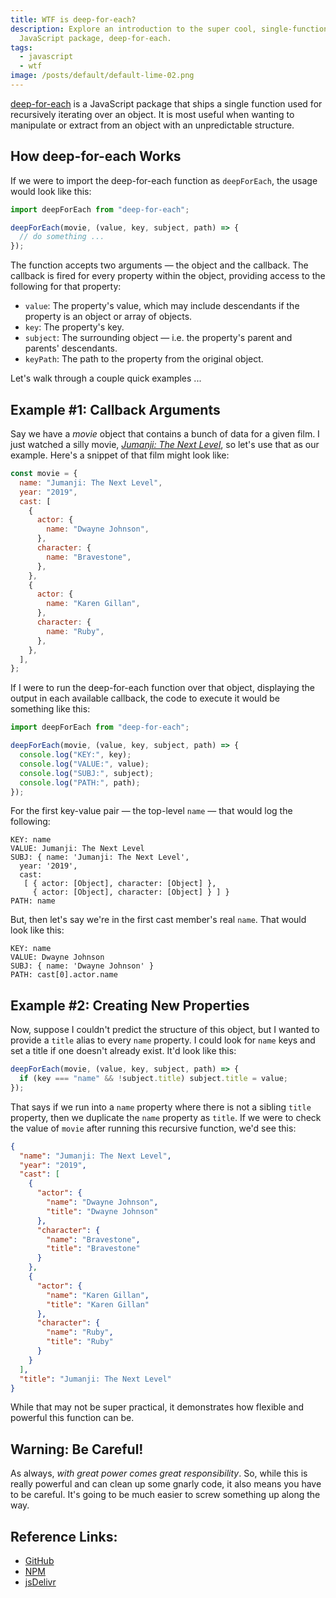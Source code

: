 ```yaml
---
title: WTF is deep-for-each?
description: Explore an introduction to the super cool, single-function
  JavaScript package, deep-for-each.
tags:
  - javascript
  - wtf
image: /posts/default/default-lime-02.png
---
```


[deep-for-each](https://github.com/moxystudio/js-deep-for-each) is a JavaScript package that ships a single function used for recursively iterating over an object. It is most useful when wanting to manipulate or extract from an object with an unpredictable structure.

## How deep-for-each Works

If we were to import the deep-for-each function as `deepForEach`, the usage would look like this:

```js
import deepForEach from "deep-for-each";

deepForEach(movie, (value, key, subject, path) => {
  // do something ...
});
```

The function accepts two arguments — the object and the callback. The callback is fired for every property within the object, providing access to the following for that property:

- `value`: The property's value, which may include descendants if the property is an object or array of objects.
- `key`: The property's key.
- `subject`: The surrounding object — i.e. the property's parent and parents' descendants.
- `keyPath`: The path to the property from the original object.

Let's walk through a couple quick examples ...

## Example #1: Callback Arguments

Say we have a _movie_ object that contains a bunch of data for a given film. I just watched a silly movie, [_Jumanji: The Next Level_](https://www.imdb.com/title/tt7975244), so let's use that as our example. Here's a snippet of that film might look like:

```js
const movie = {
  name: "Jumanji: The Next Level",
  year: "2019",
  cast: [
    {
      actor: {
        name: "Dwayne Johnson",
      },
      character: {
        name: "Bravestone",
      },
    },
    {
      actor: {
        name: "Karen Gillan",
      },
      character: {
        name: "Ruby",
      },
    },
  ],
};
```

If I were to run the deep-for-each function over that object, displaying the output in each available callback, the code to execute it would be something like this:

```js
import deepForEach from "deep-for-each";

deepForEach(movie, (value, key, subject, path) => {
  console.log("KEY:", key);
  console.log("VALUE:", value);
  console.log("SUBJ:", subject);
  console.log("PATH:", path);
});
```

For the first key-value pair — the top-level `name` — that would log the following:

```
KEY: name
VALUE: Jumanji: The Next Level 
SUBJ: { name: 'Jumanji: The Next Level', 
  year: '2019', 
  cast:  
   [ { actor: [Object], character: [Object] }, 
     { actor: [Object], character: [Object] } ] } 
PATH: name
```

But, then let's say we're in the first cast member's real `name`. That would look like this:

```
KEY: name
VALUE: Dwayne Johnson 
SUBJ: { name: 'Dwayne Johnson' } 
PATH: cast[0].actor.name 
```

## Example #2: Creating New Properties

Now, suppose I couldn't predict the structure of this object, but I wanted to provide a `title` alias to every `name` property. I could look for `name` keys and set a title if one doesn't already exist. It'd look like this:

```js
deepForEach(movie, (value, key, subject, path) => {
  if (key === "name" && !subject.title) subject.title = value;
});
```

That says if we run into a `name` property where there is not a sibling `title` property, then we duplicate the `name` property as `title`. If we were to check the value of `movie` after running this recursive function, we'd see this:

```json
{
  "name": "Jumanji: The Next Level",
  "year": "2019",
  "cast": [
    {
      "actor": {
        "name": "Dwayne Johnson",
        "title": "Dwayne Johnson"
      },
      "character": {
        "name": "Bravestone",
        "title": "Bravestone"
      }
    },
    {
      "actor": {
        "name": "Karen Gillan",
        "title": "Karen Gillan"
      },
      "character": {
        "name": "Ruby",
        "title": "Ruby"
      }
    }
  ],
  "title": "Jumanji: The Next Level"
}
```

While that may not be super practical, it demonstrates how flexible and powerful this function can be.

## Warning: Be Careful!

As always, _with great power comes great responsibility_. So, while this is really powerful and can clean up some gnarly code, it also means you have to be careful. It's going to be much easier to screw something up along the way.

## Reference Links:

- [GitHub](https://github.com/moxystudio/js-deep-for-each)
- [NPM](https://www.npmjs.com/package/deep-for-each)
- [jsDelivr](https://www.jsdelivr.com/package/npm/deep-for-each)
